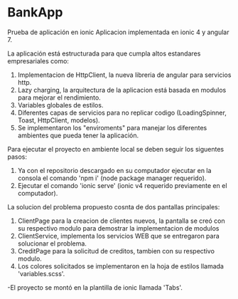 # BankApp
Prueba de aplicación en ionic
Aplicacion implementada en ionic 4 y angular 7.

La aplicación está estructurada para que cumpla altos estandares empresariales como:
1. Implementacion de HttpClient, la nueva libreria de angular para servicios http.
2. Lazy charging, la arquitectura de la aplicacion está basada en modulos para mejorar el rendimiento.
3. Variables globales de estilos.
4. Diferentes capas de servicios para no replicar codigo (LoadingSpinner, Toast, HttpClient, modelos).
5. Se implementaron los "enviroments" para manejar los diferentes ambientes que pueda tener la aplicación.

Para ejecutar el proyecto en ambiente local se deben seguir los siguentes pasos:
1. Ya con el repositorio descargado en su computador ejecutar en la consola
  el comando 'npm i' (node package manager requerido).
2. Ejecutar el comando 'ionic serve' (ionic v4 requerido previamente en el computador).

La solucion del problema propuesto cosnta de dos pantallas principales:
1. ClientPage para la creacion de clientes nuevos, la pantalla se creó con su respectivo modulo para demostrar la implementacion de
  modulos
2. ClientService, implementa los servicios WEB que se entregaron para solucionar el problema.
3. CreditPage para la solicitud de creditos, tambien con su respectivo modulo.
4. Los colores solicitados se implementaron en la hoja de estilos llamada 'variables.scss'.

-El proyecto se montó en la plantilla de ionic llamada 'Tabs'.
